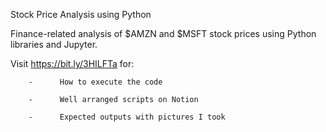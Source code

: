 Stock Price Analysis using Python


Finance-related analysis of $AMZN and $MSFT stock prices using Python libraries and Jupyter.


Visit https://bit.ly/3HILFTa for:


        -      How to execute the code
        
        -      Well arranged scripts on Notion
        
        -      Expected outputs with pictures I took
                

